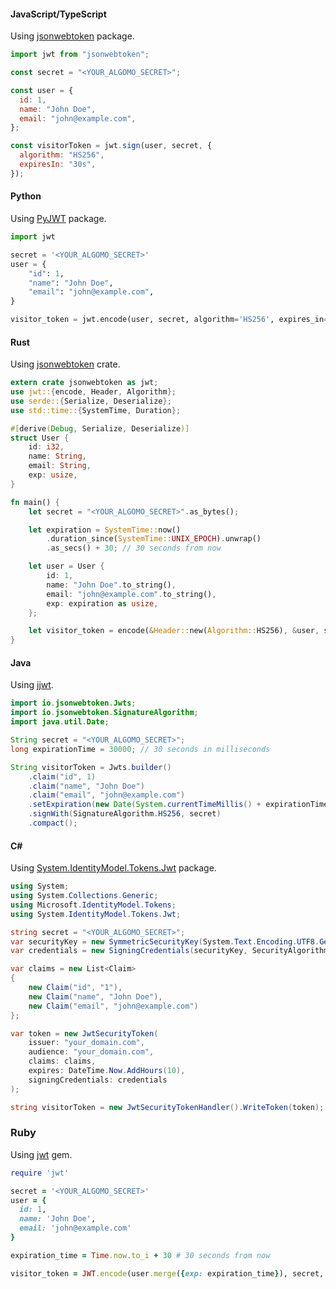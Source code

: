 #### JavaScript/TypeScript

Using [jsonwebtoken](https://www.npmjs.com/package/jsonwebtoken) package.

```js
import jwt from "jsonwebtoken";

const secret = "<YOUR_ALGOMO_SECRET>";

const user = {
  id: 1,
  name: "John Doe",
  email: "john@example.com",
};

const visitorToken = jwt.sign(user, secret, {
  algorithm: "HS256",
  expiresIn: "30s",
});
```

#### Python

Using [PyJWT](https://pypi.org/project/PyJWT/) package.

```python
import jwt

secret = '<YOUR_ALGOMO_SECRET>'
user = {
    "id": 1,
    "name": "John Doe",
    "email": "john@example.com",
}

visitor_token = jwt.encode(user, secret, algorithm='HS256', expires_in=30)
```

#### Rust

Using [jsonwebtoken](https://crates.io/crates/jsonwebtoken) crate.

```rust
extern crate jsonwebtoken as jwt;
use jwt::{encode, Header, Algorithm};
use serde::{Serialize, Deserialize};
use std::time::{SystemTime, Duration};

#[derive(Debug, Serialize, Deserialize)]
struct User {
    id: i32,
    name: String,
    email: String,
    exp: usize,
}

fn main() {
    let secret = "<YOUR_ALGOMO_SECRET>".as_bytes();

    let expiration = SystemTime::now()
        .duration_since(SystemTime::UNIX_EPOCH).unwrap()
        .as_secs() + 30; // 30 seconds from now

    let user = User {
        id: 1,
        name: "John Doe".to_string(),
        email: "john@example.com".to_string(),
        exp: expiration as usize,
    };

    let visitor_token = encode(&Header::new(Algorithm::HS256), &user, secret).unwrap();
}
```

#### Java

Using [jjwt](https://github.com/jwtk/jjwt).

```java
import io.jsonwebtoken.Jwts;
import io.jsonwebtoken.SignatureAlgorithm;
import java.util.Date;

String secret = "<YOUR_ALGOMO_SECRET>";
long expirationTime = 30000; // 30 seconds in milliseconds

String visitorToken = Jwts.builder()
    .claim("id", 1)
    .claim("name", "John Doe")
    .claim("email", "john@example.com")
    .setExpiration(new Date(System.currentTimeMillis() + expirationTime))
    .signWith(SignatureAlgorithm.HS256, secret)
    .compact();
```

#### C#

Using [System.IdentityModel.Tokens.Jwt](https://www.nuget.org/packages/System.IdentityModel.Tokens.Jwt/) package.

```csharp
using System;
using System.Collections.Generic;
using Microsoft.IdentityModel.Tokens;
using System.IdentityModel.Tokens.Jwt;

string secret = "<YOUR_ALGOMO_SECRET>";
var securityKey = new SymmetricSecurityKey(System.Text.Encoding.UTF8.GetBytes(secret));
var credentials = new SigningCredentials(securityKey, SecurityAlgorithms.HmacSha256);

var claims = new List<Claim>
{
    new Claim("id", "1"),
    new Claim("name", "John Doe"),
    new Claim("email", "john@example.com")
};

var token = new JwtSecurityToken(
    issuer: "your_domain.com",
    audience: "your_domain.com",
    claims: claims,
    expires: DateTime.Now.AddHours(10),
    signingCredentials: credentials
);

string visitorToken = new JwtSecurityTokenHandler().WriteToken(token);
```

### Ruby

Using [jwt](https://rubygems.org/gems/jwt) gem.

```ruby
require 'jwt'

secret = '<YOUR_ALGOMO_SECRET>'
user = {
  id: 1,
  name: 'John Doe',
  email: 'john@example.com'
}

expiration_time = Time.now.to_i + 30 # 30 seconds from now

visitor_token = JWT.encode(user.merge({exp: expiration_time}), secret, 'HS256')
```
